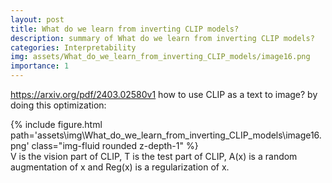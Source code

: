 ```yaml
---
layout: post
title: What do we learn from inverting CLIP models?
description: summary of What do we learn from inverting CLIP models?
categories: Interpretability
img: assets/What_do_we_learn_from_inverting_CLIP_models/image16.png
importance: 1
---
```

https://arxiv.org/pdf/2403.02580v1
how to use CLIP as a text to image? 
by doing this optimization:
<div class="row">
        <div class="col-sm mt-3 mt-md-0">
            {% include figure.html path='assets\img\What_do_we_learn_from_inverting_CLIP_models\image16.png' class="img-fluid rounded z-depth-1" %}
        </div>
    </div>
V is the vision part of CLIP, T is the test part of CLIP, A(x) is a random augmentation of x and Reg(x) is a regularization of x. 
